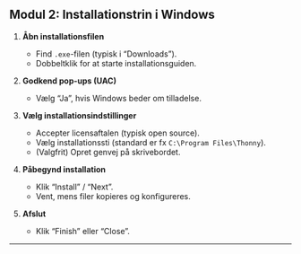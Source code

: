 ## Modul 2: Installationstrin i Windows

1. **Åbn installationsfilen**  
   - Find `.exe`-filen (typisk i “Downloads”).
   - Dobbeltklik for at starte installationsguiden.

2. **Godkend pop-ups (UAC)**  
   - Vælg “Ja”, hvis Windows beder om tilladelse.

3. **Vælg installationsindstillinger**  
   - Accepter licensaftalen (typisk open source).  
   - Vælg installationssti (standard er fx `C:\Program Files\Thonny`).  
   - (Valgfrit) Opret genvej på skrivebordet.

4. **Påbegynd installation**  
   - Klik “Install” / “Next”.  
   - Vent, mens filer kopieres og konfigureres.

5. **Afslut**  
   - Klik “Finish” eller “Close”.

---
